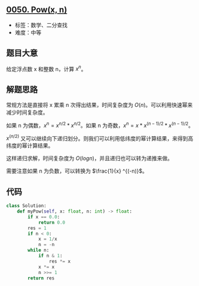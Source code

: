 ## [0050. Pow(x, n)](https://leetcode-cn.com/problems/powx-n/)

- 标签：数学、二分查找
- 难度：中等

## 题目大意

给定浮点数 x 和整数 n，计算 $x^n$。

## 解题思路

常规方法是直接将 x 累乘 n 次得出结果，时间复杂度为 $O(n)$。可以利用快速幂来减少时间复杂度。

如果 n 为偶数，$x^n = x^{n/2} * x^{n/2}$。如果 n 为奇数，$x^n = x * x^{(n-1)/2} * x^{(n-1)/2}$。

$x^(n/2)$ 又可以继续向下递归划分。则我们可以利用低纬度的幂计算结果，来得到高纬度的幂计算结果。

这样递归求解，时间复杂度为 $O(logn)$，并且递归也可以转为递推来做。

需要注意如果 n 为负数，可以转换为 $\frac{1}{x} ^{(-n)}$。

## 代码

```Python
class Solution:
    def myPow(self, x: float, n: int) -> float:
        if x == 0.0:
            return 0.0
        res = 1
        if n < 0:
            x = 1/x
            n = -n
        while n:
            if n & 1:
                res *= x
            x *= x
            n >>= 1
        return res
```


